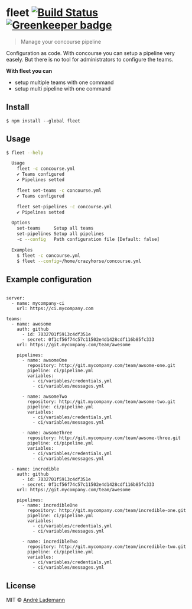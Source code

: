 # fleet [![Build Status](https://travis-ci.org/vergissberlin/fleet.svg?branch=master)](https://travis-ci.org/vergissberlin/fleet) [![Greenkeeper badge](https://badges.greenkeeper.io/vergissberlin/fleet.svg)](https://greenkeeper.io/)

> Manage your concourse pipeline

Configuration as code. With concourse you can setup a pipeline very easely.
But there is no tool for administrators to configure the teams.

**With fleet you can**
- setup multiple teams with one command
- setup multi pipeline with one command

## Install

```
$ npm install --global fleet
```


## Usage

```bash
$ fleet --help

  Usage
    fleet -c concourse.yml
    ✔ Teams configured
    ✔ Pipelines setted

    fleet set-teams -c concourse.yml
    ✔ Teams configured

    fleet set-pipelines -c concourse.yml
    ✔ Pipelines setted

  Options
    set-teams     Setup all teams
    set-pipelines Setup all pipelines
    -c --config   Path configuration file [Default: false]

  Examples
    $ fleet -c concourse.yml
    $ fleet --config=/home/crazyhorse/concourse.yml
```

## Example configuration
```

server:
  - name: mycompany-ci
    url: https://ci.mycompany.com

teams:
  - name: awesome
    auth: github
      - id: 7032701f5913c4df351e
      - secret: 0f1cf56f74c57c11502e4d1428cdf116b85fc333
    url: https://git.mycompany.com/team/awesome

    pipelines:
      - name: awsomeOne
        repository: http://git.mycompany.com/team/awsome-one.git
        pipeline: ci/pipeline.yml
        variables:
          - ci/variables/credentials.yml
          - ci/variables/messages.yml

      - name: awsomeTwo
        repository: http://git.mycompany.com/team/awsome-two.git
        pipeline: ci/pipeline.yml
        variables:
          - ci/variables/credentials.yml
          - ci/variables/messages.yml

      - name: awsomeThree
        repository: http://git.mycompany.com/team/awsome-three.git
        pipeline: ci/pipeline.yml
        variables:
          - ci/variables/credentials.yml
          - ci/variables/messages.yml

  - name: incredible
    auth: github
      - id: 7032701f5913c4df351e
      - secret: 0f1cf56f74c57c11502e4d1428cdf116b85fc333
    url: https://git.mycompany.com/team/awesome

    pipelines:
      - name: incredibleOne
        repository: http://git.mycompany.com/team/incredible-one.git
        pipeline: ci/pipeline.yml
        variables:
          - ci/variables/credentials.yml
          - ci/variables/messages.yml

      - name: incredibleTwo
        repository: http://git.mycompany.com/team/incredible-two.git
        pipeline: ci/pipeline.yml
        variables:
          - ci/variables/credentials.yml
          - ci/variables/messages.yml
```



## License

MIT © [André Lademann](http://andrelademann.de)
